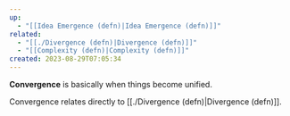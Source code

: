 ```yaml
---
up:
  - "[[Idea Emergence (defn)|Idea Emergence (defn)]]"
related:
  - "[[./Divergence (defn)|Divergence (defn)]]"
  - "[[Complexity (defn)|Complexity (defn)]]"
created: 2023-08-29T07:05:34
---
```

 **Convergence** is basically when things become unified.

Convergence relates directly to [[./Divergence (defn)|Divergence (defn)]].